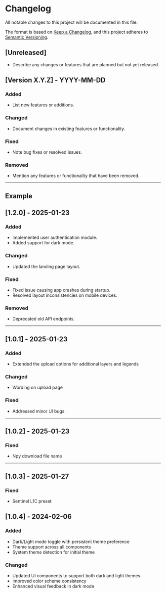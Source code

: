 # Changelog

All notable changes to this project will be documented in this file.

The format is based on [Keep a Changelog](https://keepachangelog.com/en/1.0.0/),
and this project adheres to [Semantic Versioning](https://semver.org/).

## [Unreleased]
- Describe any changes or features that are planned but not yet released.

## [Version X.Y.Z] - YYYY-MM-DD
### Added
- List new features or additions.

### Changed
- Document changes in existing features or functionality.

### Fixed
- Note bug fixes or resolved issues.

### Removed
- Mention any features or functionality that have been removed.

---

## Example

## [1.2.0] - 2025-01-23
### Added
- Implemented user authentication module.
- Added support for dark mode.

### Changed
- Updated the landing page layout.

### Fixed
- Fixed issue causing app crashes during startup.
- Resolved layout inconsistencies on mobile devices.

### Removed
- Deprecated old API endpoints.

---

## [1.0.1] - 2025-01-23
### Added
- Extended the upload options for additional layers and legends

### Changed
- Wording on upload page

### Fixed
- Addressed minor UI bugs.

---

## [1.0.2] - 2025-01-23
### Fixed
- Npy download file name

---

## [1.0.3] - 2025-01-27
### Fixed
- Sentinel L1C preset

## [1.0.4] - 2024-02-06

### Added
- Dark/Light mode toggle with persistent theme preference
- Theme support across all components
- System theme detection for initial theme

### Changed
- Updated UI components to support both dark and light themes
- Improved color scheme consistency
- Enhanced visual feedback in dark mode


